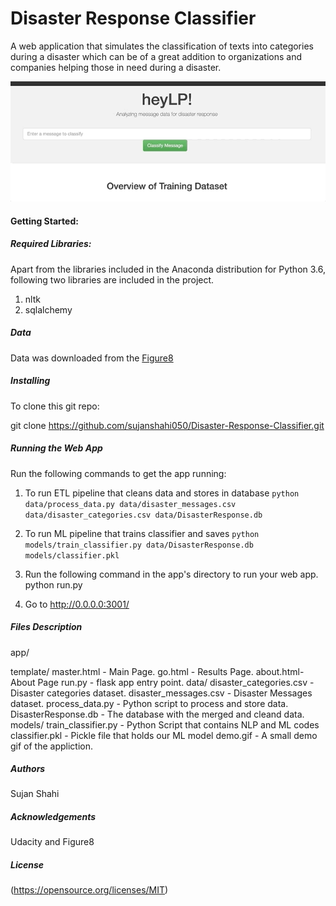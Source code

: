 # Disaster Response Classifier

A web application that simulates the classification of texts into categories during a disaster which can be of a great addition to organizations and companies helping those in need during a disaster.

![](demo.gif)

#### Getting Started:

##### Required Libraries:

Apart from the libraries included in the Anaconda distribution for Python 3.6, following two libraries are included in the project.
1) nltk
2) sqlalchemy

##### Data

Data was downloaded from the [Figure8](https://appen.com/)

##### Installing 
 To clone this git repo:
 
 git clone https://github.com/sujanshahi050/Disaster-Response-Classifier.git

##### Running the Web App

Run the following commands to get the app running:
1) To run ETL pipeline that cleans data and stores in database
        `python data/process_data.py data/disaster_messages.csv data/disaster_categories.csv data/DisasterResponse.db`

2) To run ML pipeline that trains classifier and saves
        `python models/train_classifier.py data/DisasterResponse.db models/classifier.pkl`
        
3) Run the following command in the app's directory to run your web app. python run.py

4) Go to http://0.0.0.0:3001/

##### Files Description

app/

 template/
    master.html - Main Page. 
    go.html -  Results Page.
    about.html- About Page
 run.py - flask app entry point.
data/
 disaster_categories.csv - Disaster categories dataset.
 disaster_messages.csv - Disaster Messages dataset.
 process_data.py -  Python script to process and store data.
 DisasterResponse.db - The database with the merged and cleand data.
models/
 train_classifier.py - Python Script that contains NLP and ML codes
 classifier.pkl - Pickle file that holds our ML model
demo.gif - A small demo gif of the appliction.

##### Authors

Sujan Shahi

##### Acknowledgements

Udacity and Figure8


##### License

(https://opensource.org/licenses/MIT)

